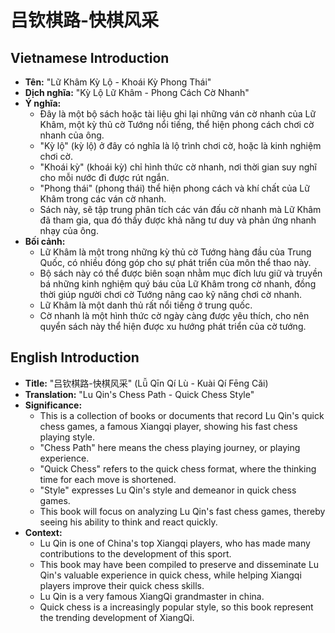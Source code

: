# 吕钦棋路-快棋风采

## Vietnamese Introduction

* **Tên:** "Lữ Khâm Kỳ Lộ - Khoái Kỳ Phong Thái"
* **Dịch nghĩa:** "Kỳ Lộ Lữ Khâm - Phong Cách Cờ Nhanh"
* **Ý nghĩa:**
    * Đây là một bộ sách hoặc tài liệu ghi lại những ván cờ nhanh của Lữ Khâm, một kỳ thủ cờ Tướng nổi tiếng, thể hiện phong cách chơi cờ nhanh của ông.
    * "Kỳ lộ" (kỳ lộ) ở đây có nghĩa là lộ trình chơi cờ, hoặc là kinh nghiệm chơi cờ.
    * "Khoái kỳ" (khoái kỳ) chỉ hình thức cờ nhanh, nơi thời gian suy nghĩ cho mỗi nước đi được rút ngắn.
    * "Phong thái" (phong thái) thể hiện phong cách và khí chất của Lữ Khâm trong các ván cờ nhanh.
    * Sách này, sẽ tập trung phân tích các ván đấu cờ nhanh mà Lữ Khâm đã tham gia, qua đó thấy được khả năng tư duy và phản ứng nhanh nhạy của ông.
* **Bối cảnh:**
    * Lữ Khâm là một trong những kỳ thủ cờ Tướng hàng đầu của Trung Quốc, có nhiều đóng góp cho sự phát triển của môn thể thao này.
    * Bộ sách này có thể được biên soạn nhằm mục đích lưu giữ và truyền bá những kinh nghiệm quý báu của Lữ Khâm trong cờ nhanh, đồng thời giúp người chơi cờ Tướng nâng cao kỹ năng chơi cờ nhanh.
    * Lữ Khâm là một danh thủ rất nổi tiếng ở trung quốc.
    * Cờ nhanh là một hình thức cờ ngày càng được yêu thích, cho nên quyển sách này thể hiện được xu hướng phát triển của cờ tướng.

## English Introduction

* **Title:** "吕钦棋路-快棋风采" (Lǚ Qīn Qí Lù - Kuài Qí Fēng Cǎi)
* **Translation:** "Lu Qin's Chess Path - Quick Chess Style"
* **Significance:**
    * This is a collection of books or documents that record Lu Qin's quick chess games, a famous Xiangqi player, showing his fast chess playing style.
    * "Chess Path" here means the chess playing journey, or playing experience.
    * "Quick Chess" refers to the quick chess format, where the thinking time for each move is shortened.
    * "Style" expresses Lu Qin's style and demeanor in quick chess games.
    * This book will focus on analyzing Lu Qin's fast chess games, thereby seeing his ability to think and react quickly.
* **Context:**
    * Lu Qin is one of China's top Xiangqi players, who has made many contributions to the development of this sport.
    * This book may have been compiled to preserve and disseminate Lu Qin's valuable experience in quick chess, while helping Xiangqi players improve their quick chess skills.
    * Lu Qin is a very famous XiangQi grandmaster in china.
    * Quick chess is a increasingly popular style, so this book represent the trending development of XiangQi.